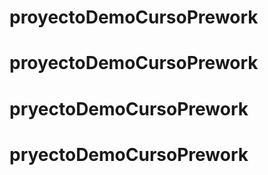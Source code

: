 # proyectoDemoCursoPrework
# proyectoDemoCursoPrework
# pryectoDemoCursoPrework
# pryectoDemoCursoPrework

